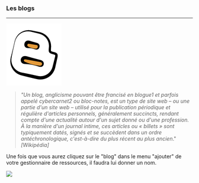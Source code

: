 ### Les blogs
---
![](images/ressources/Pack1_color1_icap_blog.png)

>_"Un blog, anglicisme pouvant être francisé en blogue1 et parfois appelé cybercarnet2 ou bloc-notes, est un type de site web – ou une partie d'un site web – utilisé pour la publication périodique et régulière d'articles personnels, généralement succincts, rendant compte d'une actualité autour d'un sujet donné ou d'une profession. À la manière d'un journal intime, ces articles ou « billets » sont typiquement datés, signés et se succèdent dans un ordre antéchronologique, c'est-à-dire du plus récent au plus ancien_."<cite>[Wikipédia]</cite>

Une fois que vous aurez cliquez sur le "blog" dans le menu "ajouter" de votre gestionnaire de ressources, il faudra lui donner un nom.

![](images/blog-fig1)
